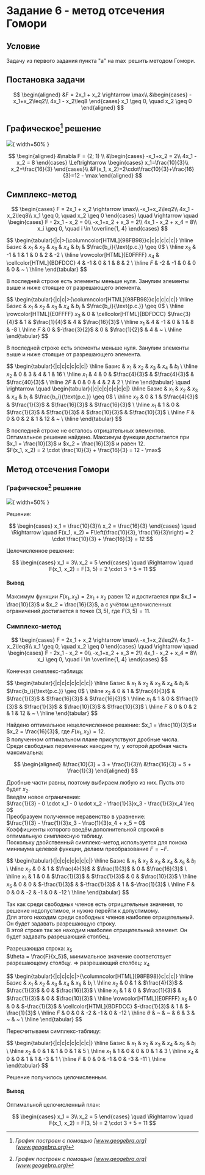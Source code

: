 # Задание 6 - метод отсечения Гомори

## Условие

Задачу из первого задания пункта "a" на $\max$ решить методом Гомори.

## Постановка задачи

$$
\begin{aligned}
&F = 2x_1 + x_2 \rightarrow \max\\
&\begin{cases}
-x_1+x_2\leq2\\
4x_1 - x_2\leq8
\end{cases}
x_1 \geq 0, \quad x_2 \geq 0
\end{aligned}
$$

## Графическое[^3] решение

![](tmp/images/1-a.jpg){ width=50% }

$$
\begin{aligned}
&\nabla F = (2; 1) \\
&\begin{cases}
    -x_1+x_2 = 2\\
    4x_1 - x_2 = 8
\end{cases}
\Leftrightarrow
\begin{cases}
    x_1=\frac{10}{3}\\
    x_2=\frac{16}{3}
\end{cases}\\
&F(x_1, x_2)=2\cdot\frac{10}{3}+\frac{16}{3}=12 - \max
\end{aligned}
$$

## Симплекс-метод

$$
\begin{cases}
    F = 2x_1 + x_2 \rightarrow \max\\
    -x_1+x_2\leq2\\
    4x_1 - x_2\leq8\\
    x_1 \geq 0, \quad x_2 \geq 0
\end{cases}
\quad
\rightarrow
\quad
\begin{cases}
    F - 2x_1 - x_2 = 0\\
    -x_1+x_2 + x_3 = 2\\
    4x_1 - x_2 + x_4 = 8\\
    x_i \geq 0, \quad i \in \overline{1, 4}
\end{cases}
$$

$$
\begin{tabular}{|c|>{\columncolor[HTML]{98FB98}}c|c|c|c|c|c|}
    \hline
        Базис & $x_1$ & $x_2$ & $x_3$ & $x_4$ & $b_i$ & $\frac{b_i}{\text{р.с.}} \geq 0$ \\
    \hline
        $x_3$ & -1 & 1 & 1 & 0 & 2 & -2 \\ \hline
        \rowcolor[HTML]{E0FFFF}
        $x_4$ & \cellcolor[HTML]{BDFDCC} 4 & -1 & 0 & 1 & 8 & 2 \\ \hline
        $F$ & -2 & -1 & 0 & 0 & 0 & ~ \\ \hline
\end{tabular}
$$

В последней строке есть элементы меньше нуля. Занулим элементы выше и ниже стоящие от разрешающего элемента.

$$
\begin{tabular}{|c|c|>{\columncolor[HTML]{98FB98}}c|c|c|c|c|}
    \hline
        Базис & $x_1$ & $x_2$ & $x_3$ & $x_4$ & $b_i$ & $\frac{b_i}{\text{р.с.}} \geq 0$ \\
    \hline
        \rowcolor[HTML]{E0FFFF}
        $x_3$ & 0 & \cellcolor[HTML]{BDFDCC} $\frac{3}{4}$ & 1 & $\frac{1}{4}$ & 4 & $\frac{16}{3}$ \\ \hline
        $x_1$ & 4 & -1 & 0 & 1 & 8 & -8 \\ \hline
        $F$ & 0 & $-\frac{3}{2}$ & 0 & $\frac{1}{2}$ & 4 & ~ \\ \hline
\end{tabular}
$$

В последней строке есть элементы меньше нуля. Занулим элементы выше и ниже стоящие от разрешающего элемента.

$$
\begin{tabular}{|c|c|c|c|c|c|}
    \hline
        Базис & $x_1$ & $x_2$ & $x_3$ & $x_4$ & $b_i$ \\
    \hline
        $x_2$ & 0 & 3 & 4 & 1 & 16 \\ \hline
        $x_1$ & 4 & 0 & $\frac{4}{3}$ & $\frac{4}{3}$ & $\frac{40}{3}$ \\ \hline
        $2F$ & 0 & 0 & 4 & 2 & 2 \\ \hline
\end{tabular}
\quad
\rightarrow
\quad
\begin{tabular}{|c|c|c|c|c|c|c|}
    \hline
        Базис & $x_1$ & $x_2$ & $x_3$ & $x_4$ & $b_i$ & $\frac{b_i}{\text{р.с.}} \geq 0$ \\
    \hline
        $x_2$ & 0 & 1 & $\frac{4}{3}$ & $\frac{1}{3}$ & $\frac{16}{3}$ & $\frac{16}{3}$ \\ \hline
        $x_1$ & 1 & 0 & $\frac{1}{3}$ & $\frac{1}{3}$ & $\frac{10}{3}$ & $\frac{10}{3}$ \\ \hline
        $F$ & 0 & 0 & 2 & 1 & 12 & ~ \\ \hline
\end{tabular}
$$

В последней строке не осталось отрицательных элементов. Оптимальное решение найдено. Максимум функции достигается при $x_1 = \frac{10}{3}$ и $x_2 = \frac{16}{3}$ и равен 12.  
$F(x_1, x_2) = 2 \cdot \frac{10}{3} + \frac{16}{3} = 12 - \max$

## Метод отсечения Гомори

### Графическое[^3] решение

![](tmp/images/6.jpg){ width=50% }

[^3]: _График построен с помощью [www.geogebra.org](www.geogebra.org)_

Решение:

$$
\begin{cases}
x_1 = \frac{10}{3}\\
x_2 = \frac{16}{3}
\end{cases}
\quad
\Rightarrow
\quad
F(x_1, x_2) = F\left(\frac{10}{3}, \frac{16}{3}\right) = 2 \cdot \frac{10}{3} + \frac{16}{3} = 12
$$

Целочисленное решение:

$$
\begin{cases}
x_1 = 3\\
x_2 = 5
\end{cases}
\quad
\Rightarrow
\quad
F(x_1, x_2) = F(3, 5) = 2 \cdot 3 + 5 = 11
$$

#### Вывод

Максимум функции $F(x_1, x_2) = 2x_1 + x_2$ равен 12 и достигается при $x_1 = \frac{10}{3}$ и $x_2 = \frac{16}{3}$, а с учётом целочисленных ограничений достигается в точке $(3, 5)$, где $F(3, 5) = 11$.

### Симплекс-метод

$$
\begin{cases}
    F = 2x_1 + x_2 \rightarrow \max\\
    -x_1+x_2\leq2\\
    4x_1 - x_2\leq8\\
    x_1 \geq 0, \quad x_2 \geq 0
\end{cases}
\quad
\rightarrow
\quad
\begin{cases}
    F - 2x_1 - x_2 = 0\\
    -x_1+x_2 + x_3 = 2\\
    4x_1 - x_2 + x_4 = 8\\
    x_i \geq 0, \quad i \in \overline{1, 4}
\end{cases}
$$

Конечная симплекс-таблица:

$$
\begin{tabular}{|c|c|c|c|c|c|c|}
    \hline
        Базис & $x_1$ & $x_2$ & $x_3$ & $x_4$ & $b_i$ & $\frac{b_i}{\text{р.с.}} \geq 0$ \\
    \hline
        $x_2$ & 0 & 1 & $\frac{4}{3}$ & $\frac{1}{3}$ & $\frac{16}{3}$ & $\frac{16}{3}$ \\ \hline
        $x_1$ & 1 & 0 & $\frac{1}{3}$ & $\frac{1}{3}$ & $\frac{10}{3}$ & $\frac{10}{3}$ \\ \hline
        $F$ & 0 & 0 & 2 & 1 & 12 & ~ \\ \hline
\end{tabular}
$$

Найдено оптимальное нецелочисленное решение: $x_1 = \frac{10}{3}$ и $x_2 = \frac{16}{3}$, где $F(x_1, x_2) = 12$.  
В полученном оптимальном плане присутствуют дробные числа.  
Среди свободных переменных находим ту, у которой дробная часть максимальна:

$$
\begin{aligned}
&\frac{10}{3} = 3 + \frac{1}{3}\\
&\frac{16}{3} = 5 + \frac{1}{3}
\end{aligned}
$$

Дробные части равны, поэтому выбираем любую из них. Пусть это будет $x_2$.  
Введём новое ограничение:  
$\frac{1}{3} - 0 \cdot x_1 - 0 \cdot x_2 - \frac{1}{3}x_3 - \frac{1}{3}x_4 \leq 0$  
Преобразуем полученное неравенство в уравнение:  
$\frac{1}{3} - \frac{1}{3}x_3 - \frac{1}{3}x_4 + x_5 = 0$  
Коэффициенты которого введём дополнительной строкой в оптимальную симплексную таблицу.  
Поскольку двойственный симплекс-метод используется для поиска минимума целевой функции, делаем преобразование $F = -F$.

$$
\begin{tabular}{|c|c|c|c|c|c|c|}
    \hline
        Базис & $x_1$ & $x_2$ & $x_3$ & $x_4$ & $x_5$ & $b_i$ \\
    \hline
        $x_2$ & 0 & 1 & $\frac{4}{3}$ & $\frac{1}{3}$ & 0 & $\frac{16}{3}$ \\ \hline
        $x_1$ & 1 & 0 & $\frac{1}{3}$ & $\frac{1}{3}$ & 0 & $\frac{10}{3}$ \\ \hline
        $x_5$ & 0 & 0 & $-\frac{1}{3}$ & $-\frac{1}{3}$ & 1 & $-\frac{1}{3}$ \\ \hline
        $F$ & 0 & 0 & -2 & -1 & 0 & -12 \\ \hline
\end{tabular}
$$

Так как среди свободных членов есть отрицательные значения, то решение недопустимое, и нужно перейти к допустимому.  
Для этого находим среди свободных членов наиболее отрицательный. Он будет задавать разрешающую строку.  
В этой строке так же находим наиболее отрицательный элемент. Он будет задавать разрешающий столбец.

Разрешающая строка: $x_5$  
$\theta = \frac{F}{x_5}$, минимальное значение соответствует разрешающему столбцу. $\Rightarrow$ разрешающий столбец: $x_4$

$$
\begin{tabular}{|c|c|c|c|>{\columncolor[HTML]{98FB98}}c|c|c|}
    \hline
        Базис & $x_1$ & $x_2$ & $x_3$ & $x_4$ & $x_5$ & $b_i$ \\
    \hline
        $x_2$ & 0 & 1 & $\frac{4}{3}$ & $\frac{1}{3}$ & 0 & $\frac{16}{3}$ \\ \hline
        $x_1$ & 1 & 0 & $\frac{1}{3}$ & $\frac{1}{3}$ & 0 & $\frac{10}{3}$ \\ \hline
        \rowcolor[HTML]{E0FFFF}
        $x_5$ & 0 & 0 & $-\frac{1}{3}$ & \cellcolor[HTML]{BDFDCC} $-\frac{1}{3}$ & 1 & $-\frac{1}{3}$ \\ \hline
        $F$ & 0 & 0 & -2 & -1 & 0 & -12 \\ \hline
        $\theta$ & ~ & ~ & $6$ & $3$ & ~ & ~ \\ \hline
\end{tabular}
$$

Пересчитываем симплекс-таблицу:

$$
\begin{tabular}{|c|c|c|c|c|c|c|}
    \hline
        Базис & $x_1$ & $x_2$ & $x_3$ & $x_4$ & $x_5$ & $b_i$ \\
    \hline
        $x_2$ & 0 & 1 & 1 & 0 & 1 & 5 \\ \hline
        $x_1$ & 1 & 0 & 0 & 0 & 1 & 3 \\ \hline
        $x_4$ & 0 & 0 & 1 & 1 & -3 & 1 \\ \hline
        $F$ & 0 & 0 & -1 & 0 & -3 & -11 \\ \hline
\end{tabular}
$$

Решение получилось целочисленным.

#### Вывод

Оптимальной целочисленный план:

$$
\begin{cases}
x_1 = 3\\
x_2 = 5
\end{cases}
\quad
\Rightarrow
\quad
F(x_1, x_2) = F(3, 5) = 2 \cdot 3 + 5 = 11
$$
